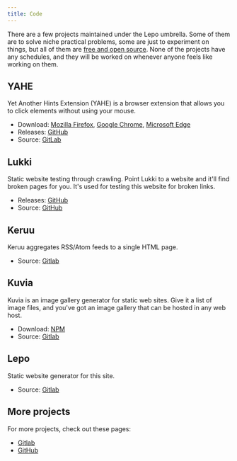 ```yaml
---
title: Code
---
```


There are a few projects maintained under the Lepo umbrella.
Some of them are to solve niche practical problems, some are just to experiment on things, but all of them are [free and open source](https://en.wikipedia.org/wiki/Free_and_open-source_software).
None of the projects have any schedules, and they will be worked on whenever anyone feels like working on them.

## YAHE

Yet Another Hints Extension (YAHE) is a browser extension that allows you to click elements without using your mouse.

* Download:
  [Mozilla Firefox](https://addons.mozilla.org/en-US/firefox/addon/yet-another-hints-extension/),
  [Google Chrome](https://chrome.google.com/webstore/detail/yet-another-hints-extensi/eimkmfhfckmajkednnnhkacajflcjinm),
  [Microsoft Edge](https://microsoftedge.microsoft.com/addons/detail/yet-another-hints-extensi/oblcogekcgnkimamhnekiohhikomblod)
* Releases: [GitHub](https://gitlab.com/lepovirta/yahe/-/releases)
* Source: [GitLab](https://gitlab.com/lepovirta/yahe)

## Lukki

Static website testing through crawling.
Point Lukki to a website and it'll find broken pages for you.
It's used for testing this website for broken links.

* Releases: [GitHub](https://github.com/Lepovirta/lukki/releases)
* Source: [GitHub](https://github.com/Lepovirta/lukki)

## Keruu

Keruu aggregates RSS/Atom feeds to a single HTML page.

* Source: [Gitlab](https://gitlab.com/lepovirta/keruu)

## Kuvia

Kuvia is an image gallery generator for static web sites.
Give it a list of image files, and you've got an image gallery that can be hosted in any web host.

* Download: [NPM](https://www.npmjs.com/package/kuvia)
* Source: [Gitlab](https://gitlab.com/lepovirta/kuvia)

## Lepo

Static website generator for this site.

* Source: [Gitlab](https://gitlab.com/lepovirta/lepo)

## More projects

For more projects, check out these pages:

* [Gitlab](https://gitlab.com/lepovirta)
* [GitHub](https://github.com/Lepovirta)
